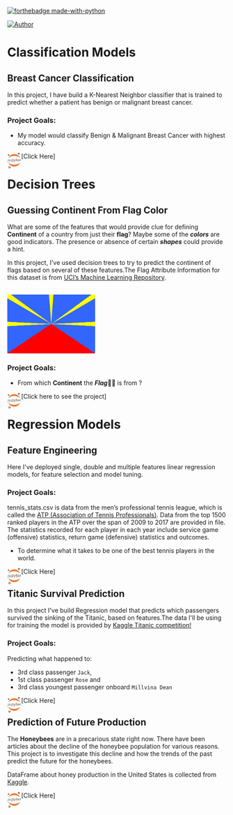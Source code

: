 
[![forthebadge made-with-python](http://ForTheBadge.com/images/badges/made-with-python.svg)](https://www.python.org/)
  


[![Author](https://img.shields.io/badge/author-MdTabassumHossainEmon-orange)](https://github.com/Emon-ProCoder7)

  


# **Classification Models**  

## Breast Cancer Classification

  In this project, I have build a K-Nearest Neighbor classifier that is trained to predict whether a patient has benign or malignant breast cancer.
  
### Project Goals:
  
   - My model would classify Benign & Malignant Breast Cancer with highest accuracy.


[Click Here] [<img align="left" alt="Emon-ProCoder7 | Jupyter" width="32px" src="https://raw.githubusercontent.com/Emon-ProCoder7/python_projects/master/jupyter.png"/>](https://github.com/Emon-ProCoder7/Machine-Learning-Projects/blob/master/Breast_cancer_classifier.ipynb)




# **Decision Trees**  

## Guessing Continent From Flag Color

  What are some of the features that would provide clue for defining **Continent** of a country from just their **flag**? Maybe some of the ***colors*** are good indicators. The presence or absence of certain ***shapes*** could provide a hint.

In this project, I've used decision trees to try to predict the continent of flags based on several of these features.The Flag Attribute Information for this dataset is from [UCI’s Machine Learning Repository](http://archive.ics.uci.edu/ml/datasets/Flags). 
  
  <br/>
  
  <img align="center" alt="flag" width="202px" src="https://raw.githubusercontent.com/Emon-ProCoder7/Machine-Learning-Projects/master/flag.png" />
  
  <br/>
  
### Project Goals:
  
   - From which **Continent** the ***Flag***☝🏻 is from ? 


[Click here to see the project] [<img align="left" alt="Emon-ProCoder7 | Jupyter" width="32px" src="https://raw.githubusercontent.com/Emon-ProCoder7/python_projects/master/jupyter.png"/>](https://github.com/Emon-ProCoder7/Machine-Learning-Projects/blob/master/Guessing_flag.ipynb)



# **Regression Models**  

## Feature Engineering

  Here I've deployed single, double and multiple features linear regression models, for feature selection and model tuning.
  
### Project Goals:
  
   tennis_stats.csv is data from the men’s professional tennis league, which is called the [ATP (Association of Tennis Professionals)](https://www.atptour.com/). Data from the top 1500 ranked players in the ATP over the span of 2009 to 2017 are provided in file. The statistics recorded for each player in each year include service game (offensive) statistics, return game (defensive) statistics and outcomes.
  
  - To determine what it takes to be one of the best tennis players in the world.
  
  
[Click Here] [<img align="left" alt="Emon-ProCoder7 | Jupyter" width="32px" src="https://raw.githubusercontent.com/Emon-ProCoder7/python_projects/master/jupyter.png"/>](https://github.com/Emon-ProCoder7/Machine-Learning-Projects/blob/master/Feature_engineering.ipynb)



## Titanic Survival Prediction

  In this project I've build Regression model that predicts which passengers survived the sinking of the Titanic, based on features.The data I'll be using for training the model is provided by [Kaggle Titanic competition!](https://www.kaggle.com/c/titanic)
  
### Project Goals:
  
   Predicting what happened to:
  
   - 3rd class passenger `Jack`, 
   - 1st class passenger `Rose` and
   - 3rd class youngest passenger onboard `Millvina Dean`


[Click Here] [<img align="left" alt="Emon-ProCoder7 | Jupyter" width="32px" src="https://raw.githubusercontent.com/Emon-ProCoder7/python_projects/master/jupyter.png"/>](https://github.com/Emon-ProCoder7/Machine-Learning-Projects/blob/master/Titanic_survival.ipynb)

  
## Prediction of Future Production

  The **Honeybees** are in a precarious state right now. There have been articles about the decline of the honeybee population for various reasons. This project is to investigate this decline and how the trends of the past predict the future for the honeybees.
  
  DataFrame about honey production in the United States is collected from [Kaggle](https://www.kaggle.com/).
  
  
[Click Here] [<img align="left" alt="Emon-ProCoder7 | Jupyter" width="32px" src="https://raw.githubusercontent.com/Emon-ProCoder7/python_projects/master/jupyter.png"/>](https://github.com/Emon-ProCoder7/Machine-Learning-Projects/blob/master/honey_production.ipynb)
  
  
